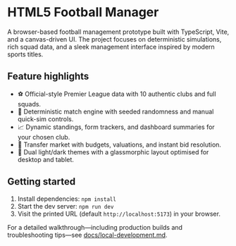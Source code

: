 # HTML5 Football Manager

A browser-based football management prototype built with TypeScript, Vite, and a canvas-driven UI. The project focuses on deterministic simulations, rich squad data, and a sleek management interface inspired by modern sports titles.

## Feature highlights

- ⚽ Official-style Premier League data with 10 authentic clubs and full squads.
- 🧠 Deterministic match engine with seeded randomness and manual quick-sim controls.
- 📈 Dynamic standings, form trackers, and dashboard summaries for your chosen club.
- 🤝 Transfer market with budgets, valuations, and instant bid resolution.
- 🎨 Dual light/dark themes with a glassmorphic layout optimised for desktop and tablet.

## Getting started

1. Install dependencies: `npm install`
2. Start the dev server: `npm run dev`
3. Visit the printed URL (default `http://localhost:5173`) in your browser.

For a detailed walkthrough—including production builds and troubleshooting tips—see [docs/local-development.md](docs/local-development.md).
